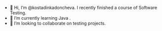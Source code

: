 - 👋 Hi, I’m @kostadinkadoncheva. I recently finished a course of Software Testing. 
- 🌱 I’m currently learning Java .
- 💞️ I’m looking to collaborate on testing projects.


<!---
kostadinkadoncheva/kostadinkadoncheva is a ✨ special ✨ repository because its `README.md` (this file) appears on your GitHub profile.
You can click the Preview link to take a look at your changes.
--->
